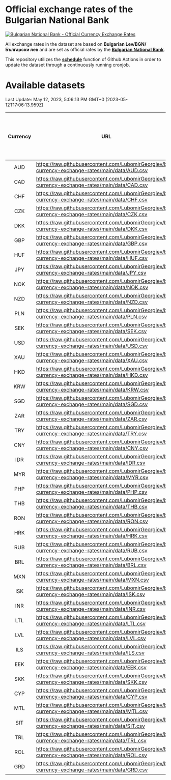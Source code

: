 # Official exchange rates of the Bulgarian National Bank

[![Bulgarian National Bank - Official Currency Exchange Rates](https://github.com/LubomirGeorgiev/bnb-currency-exchange-rates/actions/workflows/update-rates.yml/badge.svg?branch=main)](https://github.com/LubomirGeorgiev/bnb-currency-exchange-rates/actions/workflows/update-rates.yml)

All exchange rates in the dataset are based on **Bulgarian Lev/BGN/Български лев** and are set as official rates by the [**Bulgarian National Bank**](https://www.bnb.bg/Statistics/StExternalSector/StExchangeRates/StERForeignCurrencies/index.htm?toLang=_EN).

This repository utilizes the [**schedule**](https://docs.github.com/en/actions/reference/events-that-trigger-workflows) function of Github Actions in order to update the dataset through a continuously running cronjob.

# Available datasets

<!-- START LINKS (DO NOT EVER FU*ING DELETE THIS COMMENT FOR THE LOVE OF YOUR LIFE!!! IF YOU ARE CURIOS HOW IT WORKS, YOU CAN HAVE A LOOK AT ./src/updateReadme.ts) -->

Last Update: May 12, 2023, 5:06:13 PM GMT+0 (2023-05-12T17:06:13.959Z)

| Currency | URL                                                                                             | Number of records | Number of missing days that were filled in |
| :------: | ----------------------------------------------------------------------------------------------- | :---------------: | :----------------------------------------: |
|   AUD    | https://raw.githubusercontent.com/LubomirGeorgiev/bnb-currency-exchange-rates/main/data/AUD.csv |       8495        |                    2627                    |
|   CAD    | https://raw.githubusercontent.com/LubomirGeorgiev/bnb-currency-exchange-rates/main/data/CAD.csv |       8495        |                    2627                    |
|   CHF    | https://raw.githubusercontent.com/LubomirGeorgiev/bnb-currency-exchange-rates/main/data/CHF.csv |       8495        |                    2627                    |
|   CZK    | https://raw.githubusercontent.com/LubomirGeorgiev/bnb-currency-exchange-rates/main/data/CZK.csv |       8495        |                    2627                    |
|   DKK    | https://raw.githubusercontent.com/LubomirGeorgiev/bnb-currency-exchange-rates/main/data/DKK.csv |       8495        |                    2627                    |
|   GBP    | https://raw.githubusercontent.com/LubomirGeorgiev/bnb-currency-exchange-rates/main/data/GBP.csv |       8495        |                    2627                    |
|   HUF    | https://raw.githubusercontent.com/LubomirGeorgiev/bnb-currency-exchange-rates/main/data/HUF.csv |       8495        |                    2627                    |
|   JPY    | https://raw.githubusercontent.com/LubomirGeorgiev/bnb-currency-exchange-rates/main/data/JPY.csv |       8495        |                    2627                    |
|   NOK    | https://raw.githubusercontent.com/LubomirGeorgiev/bnb-currency-exchange-rates/main/data/NOK.csv |       8495        |                    2627                    |
|   NZD    | https://raw.githubusercontent.com/LubomirGeorgiev/bnb-currency-exchange-rates/main/data/NZD.csv |       8495        |                    2627                    |
|   PLN    | https://raw.githubusercontent.com/LubomirGeorgiev/bnb-currency-exchange-rates/main/data/PLN.csv |       8495        |                    2627                    |
|   SEK    | https://raw.githubusercontent.com/LubomirGeorgiev/bnb-currency-exchange-rates/main/data/SEK.csv |       8495        |                    2627                    |
|   USD    | https://raw.githubusercontent.com/LubomirGeorgiev/bnb-currency-exchange-rates/main/data/USD.csv |       8495        |                    2627                    |
|   XAU    | https://raw.githubusercontent.com/LubomirGeorgiev/bnb-currency-exchange-rates/main/data/XAU.csv |       8495        |                    2629                    |
|   HKD    | https://raw.githubusercontent.com/LubomirGeorgiev/bnb-currency-exchange-rates/main/data/HKD.csv |       8193        |                    2536                    |
|   KRW    | https://raw.githubusercontent.com/LubomirGeorgiev/bnb-currency-exchange-rates/main/data/KRW.csv |       8193        |                    2536                    |
|   SGD    | https://raw.githubusercontent.com/LubomirGeorgiev/bnb-currency-exchange-rates/main/data/SGD.csv |       8193        |                    2536                    |
|   ZAR    | https://raw.githubusercontent.com/LubomirGeorgiev/bnb-currency-exchange-rates/main/data/ZAR.csv |       8193        |                    2536                    |
|   TRY    | https://raw.githubusercontent.com/LubomirGeorgiev/bnb-currency-exchange-rates/main/data/TRY.csv |       6679        |                    2070                    |
|   CNY    | https://raw.githubusercontent.com/LubomirGeorgiev/bnb-currency-exchange-rates/main/data/CNY.csv |       6559        |                    2034                    |
|   IDR    | https://raw.githubusercontent.com/LubomirGeorgiev/bnb-currency-exchange-rates/main/data/IDR.csv |       6559        |                    2034                    |
|   MYR    | https://raw.githubusercontent.com/LubomirGeorgiev/bnb-currency-exchange-rates/main/data/MYR.csv |       6559        |                    2034                    |
|   PHP    | https://raw.githubusercontent.com/LubomirGeorgiev/bnb-currency-exchange-rates/main/data/PHP.csv |       6559        |                    2034                    |
|   THB    | https://raw.githubusercontent.com/LubomirGeorgiev/bnb-currency-exchange-rates/main/data/THB.csv |       6559        |                    2034                    |
|   RON    | https://raw.githubusercontent.com/LubomirGeorgiev/bnb-currency-exchange-rates/main/data/RON.csv |       6500        |                    2016                    |
|   HRK    | https://raw.githubusercontent.com/LubomirGeorgiev/bnb-currency-exchange-rates/main/data/HRK.csv |       6426        |                    1990                    |
|   RUB    | https://raw.githubusercontent.com/LubomirGeorgiev/bnb-currency-exchange-rates/main/data/RUB.csv |       6122        |                    1893                    |
|   BRL    | https://raw.githubusercontent.com/LubomirGeorgiev/bnb-currency-exchange-rates/main/data/BRL.csv |       5589        |                    1737                    |
|   MXN    | https://raw.githubusercontent.com/LubomirGeorgiev/bnb-currency-exchange-rates/main/data/MXN.csv |       5589        |                    1737                    |
|   ISK    | https://raw.githubusercontent.com/LubomirGeorgiev/bnb-currency-exchange-rates/main/data/ISK.csv |       5493        |                    1703                    |
|   INR    | https://raw.githubusercontent.com/LubomirGeorgiev/bnb-currency-exchange-rates/main/data/INR.csv |       5222        |                    1623                    |
|   LTL    | https://raw.githubusercontent.com/LubomirGeorgiev/bnb-currency-exchange-rates/main/data/LTL.csv |       5149        |                    1578                    |
|   LVL    | https://raw.githubusercontent.com/LubomirGeorgiev/bnb-currency-exchange-rates/main/data/LVL.csv |       4786        |                    1466                    |
|   ILS    | https://raw.githubusercontent.com/LubomirGeorgiev/bnb-currency-exchange-rates/main/data/ILS.csv |       4496        |                    1402                    |
|   EEK    | https://raw.githubusercontent.com/LubomirGeorgiev/bnb-currency-exchange-rates/main/data/EEK.csv |       3996        |                    1222                    |
|   SKK    | https://raw.githubusercontent.com/LubomirGeorgiev/bnb-currency-exchange-rates/main/data/SKK.csv |       2966        |                    908                     |
|   CYP    | https://raw.githubusercontent.com/LubomirGeorgiev/bnb-currency-exchange-rates/main/data/CYP.csv |       2902        |                    886                     |
|   MTL    | https://raw.githubusercontent.com/LubomirGeorgiev/bnb-currency-exchange-rates/main/data/MTL.csv |       2600        |                    795                     |
|   SIT    | https://raw.githubusercontent.com/LubomirGeorgiev/bnb-currency-exchange-rates/main/data/SIT.csv |       2540        |                    776                     |
|   TRL    | https://raw.githubusercontent.com/LubomirGeorgiev/bnb-currency-exchange-rates/main/data/TRL.csv |       1814        |                    555                     |
|   ROL    | https://raw.githubusercontent.com/LubomirGeorgiev/bnb-currency-exchange-rates/main/data/ROL.csv |       1693        |                    520                     |
|   GRD    | https://raw.githubusercontent.com/LubomirGeorgiev/bnb-currency-exchange-rates/main/data/GRD.csv |        361        |                    109                     |

<!-- END LINKS (DO NOT EVER FU*ING DELETE THIS COMMENT FOR THE LOVE OF YOUR LIFE!!! IF YOU ARE CURIOS HOW IT WORKS, YOU CAN HAVE A LOOK AT ./src/updateReadme.ts) -->
